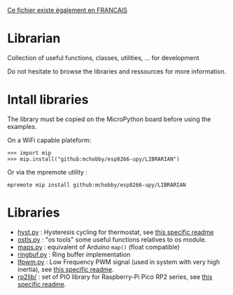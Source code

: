 [Ce fichier existe également en FRANCAIS](readme.md)

# Librarian

Collection of useful functions, classes, utilities, ... for development

Do not hesitate to browse the libraries and ressources for more information.

# Intall libraries

The library must be copied on the MicroPython board before using the examples.

On a WiFi capable plateform:

```
>>> import mip
>>> mip.install("github:mchobby/esp8266-upy/LIBRARIAN")
```

Or via the mpremote utility :

```
mpremote mip install github:mchobby/esp8266-upy/LIBRARIAN
```

# Libraries

* [hyst.py](lib/hyst.py) : Hysteresis cycling for thermostat, see [this specific readme](hyst_readme.md)
* [ostls.py](lib/ostls.py) : "os tools" some useful functions relatives to os module.
* [maps.py](lib/maps.py) : equivalent of Arduino `map()` (float compatible)
* [ringbuf.py](lib/ringbuf.py) : Ring buffer implementation
* [lfpwm.py](lib/lfpwm.py) : Low Frequency PWM signal (used in system with very high inertia), see [this specific readme](lfpwm_readme.md).
* [rp2lib/](rp2lib/) : set of PIO library for Raspberry-Pi Pico RP2 series, see [this specific readme](rp2lib_readme.md).
